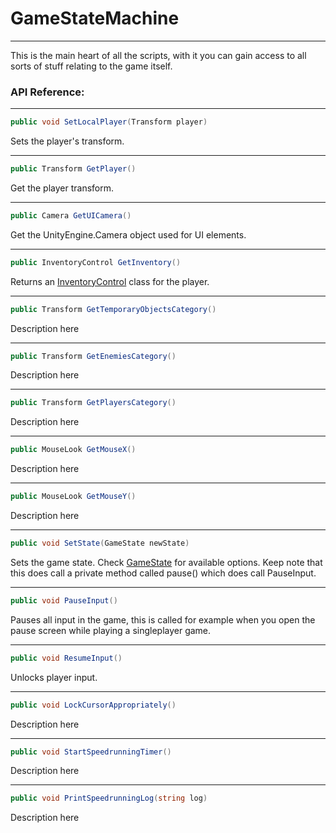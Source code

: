﻿# GameStateMachine
---
This is the main heart of all the scripts, with it you can gain access to all sorts of stuff relating to the game itself.

### API Reference:
---
```cs
public void SetLocalPlayer(Transform player)
```
Sets the player's transform.

---
```cs
public Transform GetPlayer()
```
Get the player transform.

---
```cs
public Camera GetUICamera()
```
Get the UnityEngine.Camera object used for UI elements.

---
```cs
public InventoryControl GetInventory()
```
Returns an [InventoryControl](InventoryControl.md) class for the player.

---
```cs
public Transform GetTemporaryObjectsCategory()
```
Description here

---
```cs
public Transform GetEnemiesCategory()
```
Description here

---
```cs
public Transform GetPlayersCategory()
```
Description here

---
```cs
public MouseLook GetMouseX()
```
Description here

---
```cs
public MouseLook GetMouseY()
```
Description here

---
```cs
public void SetState(GameState newState)
```
Sets the game state. Check [GameState](GameState.md) for available options.
Keep note that this does call a private method called pause() which does call PauseInput.

---
```cs
public void PauseInput()
```
Pauses all input in the game, this is called for example when you open the pause screen while playing a singleplayer game.

---
```cs
public void ResumeInput()
```
Unlocks player input.

---
```cs
public void LockCursorAppropriately()
```
Description here

---
```cs
public void StartSpeedrunningTimer()
```
Description here

---
```cs
public void PrintSpeedrunningLog(string log)
```
Description here
